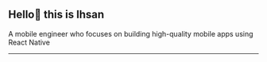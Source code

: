 <h2> Hello👋 this is Ihsan</h2>
A mobile engineer who focuses on building high-quality mobile apps using React Native
<hr>

